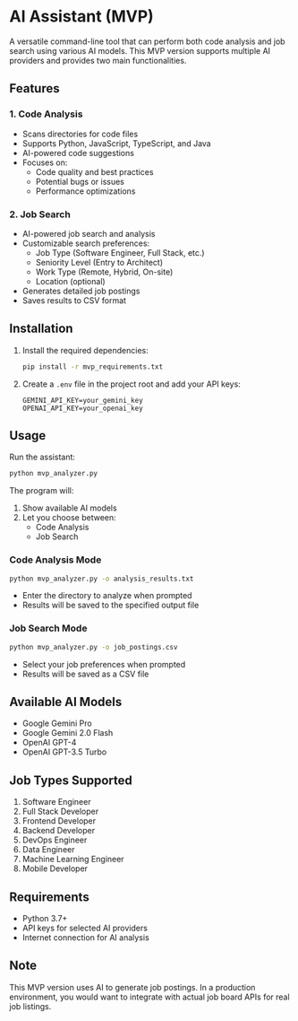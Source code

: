 # AI Assistant (MVP)

A versatile command-line tool that can perform both code analysis and job search using various AI models. This MVP version supports multiple AI providers and provides two main functionalities.

## Features

### 1. Code Analysis
- Scans directories for code files
- Supports Python, JavaScript, TypeScript, and Java
- AI-powered code suggestions
- Focuses on:
  - Code quality and best practices
  - Potential bugs or issues
  - Performance optimizations

### 2. Job Search
- AI-powered job search and analysis
- Customizable search preferences:
  - Job Type (Software Engineer, Full Stack, etc.)
  - Seniority Level (Entry to Architect)
  - Work Type (Remote, Hybrid, On-site)
  - Location (optional)
- Generates detailed job postings
- Saves results to CSV format

## Installation

1. Install the required dependencies:
   ```bash
   pip install -r mvp_requirements.txt
   ```

2. Create a `.env` file in the project root and add your API keys:
   ```
   GEMINI_API_KEY=your_gemini_key
   OPENAI_API_KEY=your_openai_key
   ```

## Usage

Run the assistant:
```bash
python mvp_analyzer.py
```

The program will:
1. Show available AI models
2. Let you choose between:
   - Code Analysis
   - Job Search

### Code Analysis Mode
```bash
python mvp_analyzer.py -o analysis_results.txt
```
- Enter the directory to analyze when prompted
- Results will be saved to the specified output file

### Job Search Mode
```bash
python mvp_analyzer.py -o job_postings.csv
```
- Select your job preferences when prompted
- Results will be saved as a CSV file

## Available AI Models

- Google Gemini Pro
- Google Gemini 2.0 Flash
- OpenAI GPT-4
- OpenAI GPT-3.5 Turbo

## Job Types Supported

1. Software Engineer
2. Full Stack Developer
3. Frontend Developer
4. Backend Developer
5. DevOps Engineer
6. Data Engineer
7. Machine Learning Engineer
8. Mobile Developer

## Requirements

- Python 3.7+
- API keys for selected AI providers
- Internet connection for AI analysis

## Note

This MVP version uses AI to generate job postings. In a production environment, you would want to integrate with actual job board APIs for real job listings. 